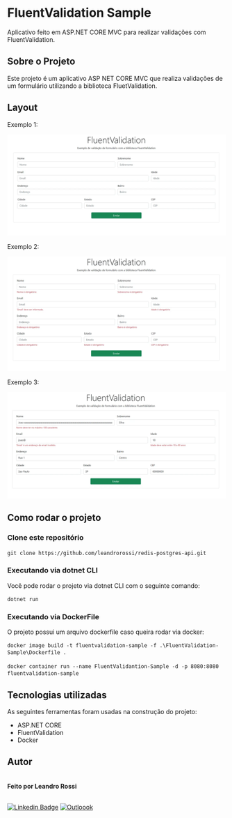 ﻿# FluentValidation Sample
Aplicativo feito em ASP.NET CORE MVC para realizar validações com FluentValidation.

## Sobre o Projeto
Este projeto é um aplicativo ASP NET CORE MVC que realiza validações de um formulário utilizando a biblioteca FluetValidation.

## Layout
Exemplo 1:

<p align="left">
  <img alt="Exemplo 1" title="#Exemplo 1" src="./wwwroot/img/screen1.webp" width="600px">
</p>

Exemplo 2: 

<p align="left">
  <img alt="Exemplo 2" title="#Exemplo 2" src="./wwwroot/img/screen2.webp" width="600px">
</p>

Exemplo 3:

<p align="left">
  <img alt="Exemplo 3" title="#Exemplo 3" src="./wwwroot/img/screen3.webp" width="600px">
</p>

## Como rodar o projeto 
### Clone este repositório
```
git clone https://github.com/leandrorossi/redis-postgres-api.git
```

### Executando via dotnet CLI
Você pode rodar o projeto via dotnet CLI com o seguinte comando:
```
dotnet run
```

### Executando via DockerFile
O projeto possui um arquivo dockerfile caso queira rodar via docker:
```
docker image build -t fluentvalidation-sample -f .\FluentValidation-Sample\Dockerfile .

docker container run --name FluentValidantion-Sample -d -p 8080:8080 fluentvalidation-sample
```

## Tecnologias utilizadas
As seguintes ferramentas foram usadas na construção do projeto:
- ASP.NET CORE
- FluentValidation
- Docker

## Autor
 <img style="border-radius: 50%;" src="https://avatars2.githubusercontent.com/u/65093597?s=60&v=4" width="100px;" alt=""/>
 <br />
 <span><b>Feito por Leandro Rossi</b></span>
 <br />
 <br />

 [![Linkedin Badge](https://img.shields.io/badge/-Leandro-blue?style=flat-square&logo=Linkedin&logoColor=white&link=https://www.linkedin.com/in/leandro-rossi-4769ab1a6/)](https://www.linkedin.com/in/leandro-rossi-4769ab1a6/)
 [![Outloook](https://img.shields.io/badge/le_andro18@hotmail.com-0078D4?style=flat-square&logo=microsoft-outlook&logoColor=white&link=mailto:le_andro18@hotmail.com)](mailto:le_andro18@hotmail.com)
